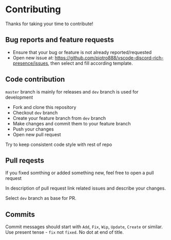 # Contributing 

Thanks for taking your time to contribute!

## Bug reports and feature requests

 - Ensure that your bug or feature is not already reported/requested
 - Open new issue at: https://github.com/piotro888/vscode-discord-rich-presence/issues, then select and fill according template.

## Code contribution

`master` branch is mainly for releases and `dev` branch is used for development

- Fork and clone this repository
- Checkout `dev` branch
- Create your feature branch from `dev` branch
- Make changes and commit them to your feature branch
- Push your changes
- Open new pull request

Try to keep consistent code style with rest of repo

## Pull reqests

If you fixed somthing or added something new, feel free to open a pull request

In description of pull request link related issues and describe your changes.

Select `dev` branch as base for PR.

## Commits
Commit messages should start with `Add`, `Fix`, `Wip`, `Update`, `Create` or similar. Use present tense - `fix` not `fixed`.
No dot at end of title.
